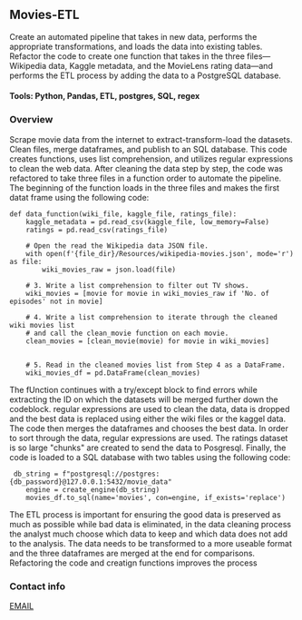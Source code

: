 ## Movies-ETL
Create an automated pipeline that takes in new data, performs the appropriate transformations, and loads the data into existing tables. Refactor the code to create one function that takes in the three files—Wikipedia data, Kaggle metadata, and the MovieLens rating data—and performs the ETL process by adding the data to a PostgreSQL database.

#### Tools: Python, Pandas, ETL, postgres, SQL, regex

### Overview
Scrape movie data from the internet to extract-transform-load the datasets. Clean files, merge dataframes, and publish to an SQL database. This code creates functions, uses list comprehension, and utilizes regular expressions to clean the web data. After cleaning the data step by step, the code was refactored to take three files in a function order to automate the pipeline. The beginning of the function loads in the three files and makes the first datat frame using the following code:

~~~
def data_function(wiki_file, kaggle_file, ratings_file):
    kaggle_metadata = pd.read_csv(kaggle_file, low_memory=False)
    ratings = pd.read_csv(ratings_file)
    
    # Open the read the Wikipedia data JSON file.
    with open(f'{file_dir}/Resources/wikipedia-movies.json', mode='r') as file:
        wiki_movies_raw = json.load(file)
    
    # 3. Write a list comprehension to filter out TV shows.
    wiki_movies = [movie for movie in wiki_movies_raw if 'No. of episodes' not in movie]

    # 4. Write a list comprehension to iterate through the cleaned wiki movies list
    # and call the clean_movie function on each movie.
    clean_movies = [clean_movie(movie) for movie in wiki_movies]


    # 5. Read in the cleaned movies list from Step 4 as a DataFrame.
    wiki_movies_df = pd.DataFrame(clean_movies)
~~~

The fUnction continues with a try/except block to find errors while extracting the ID on which the datasets will be merged further down the codeblock. regular expressions are used to clean the data, data is dropped and the best data is replaced using either the wiki files or the kaggel data. The code then merges the dataframes and chooses the best data. In order to sort through the data, regular expressions are used. The ratings dataset is so large "chunks" are created to send the data to Posgresql. Finally, the code is loaded to a SQL database with two tables using the following code: 

~~~
 db_string = f"postgresql://postgres:{db_password}@127.0.0.1:5432/movie_data"
    engine = create_engine(db_string)
    movies_df.to_sql(name='movies', con=engine, if_exists='replace')
~~~

The ETL process is important for ensuring the good data is preserved as much as possible while bad data is eliminated, in the data cleaning process the analyst much choose which data to keep and which data does not add to the analysis. The data needs to be transformed to a more useable format and the three dataframes are merged at the end for comparisons. Refactoring the code and creatign functions improves the process

### Contact info
[EMAIL](emaynard10@gmail.com)



